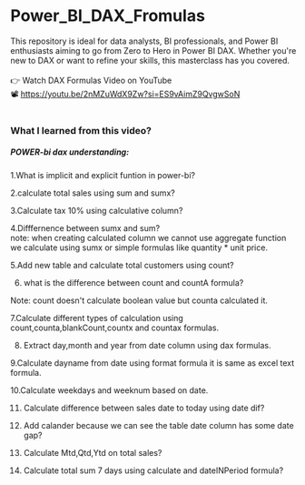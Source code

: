 # Power_BI_DAX_Fromulas
This repository is ideal for data analysts, BI professionals, and Power BI enthusiasts aiming to go from Zero to Hero in Power BI DAX. Whether you're new to DAX or want to refine your skills, this masterclass has you covered.
<br><br>
👉 Watch DAX Formulas Video on YouTube  <br> 📽️  https://youtu.be/2nMZuWdX9Zw?si=ES9vAimZ9QvgwSoN
<br><br>


### What I learned from this video?

##### POWER-bi dax understanding:

1.What is implicit and explicit funtion in power-bi?<br>

2.calculate total sales using sum and sumx?<br>

3.Calculate tax 10% using calculative column?<br>

4.Difffernence between sumx and sum?<br>
   note: when creating calculated column we cannot use aggregate function<br>
      we calculate using sumx or simple formulas like quantity * unit price.

5.Add new table and calculate total customers using count?<br>

6. what is the difference between count and countA formula?<br>

 Note: count doesn't calculate boolean value but counta calculated it.<br>

7.Calculate different types of calculation using count,counta,blankCount,countx and countax formulas.<br>

8. Extract day,month and year from date column using dax formulas.<br>

9.Calculate dayname from date using format formula it is same as excel text formula.<br>

10.Calculate weekdays and weeknum based on date.<br>

11. Calculate difference between sales date to today using date dif?<br>

12. Add calander because we can see the table date column has some date gap?<br>

13. Calculate Mtd,Qtd,Ytd on total sales?<br>

14. Calculate total sum 7 days using calculate and dateINPeriod formula?<br>



